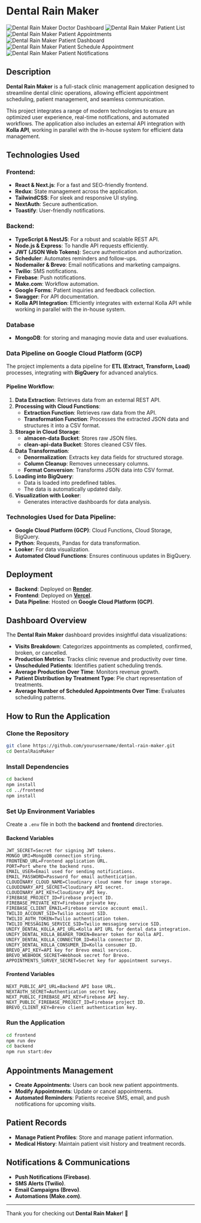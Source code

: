 # Dental Rain Maker

![Dental Rain Maker Doctor Dashboard](frontend/public/DoctorDashboard.png)
![Dental Rain Maker Patient List](frontend/public/PatientsList.png)
![Dental Rain Maker Patient Appointments](frontend/public/PatientsAppointments.png)
![Dental Rain Maker Patient Dashboard](frontend/public/PatientDashboard.png)
![Dental Rain Maker Patient Schedule Appointment](frontend/public/ScheduleAppointment.png)
![Dental Rain Maker Patient Notifications](frontend/public/notifications.png)


## Description

**Dental Rain Maker** is a full-stack clinic management application designed to streamline dental clinic operations, allowing efficient appointment scheduling, patient management, and seamless communication.

This project integrates a range of modern technologies to ensure an optimized user experience, real-time notifications, and automated workflows. The application also includes an external API integration with **Kolla API**, working in parallel with the in-house system for efficient data management.

## Technologies Used

### Frontend:

- **React & Next.js**: For a fast and SEO-friendly frontend.
- **Redux**: State management across the application.
- **TailwindCSS**: For sleek and responsive UI styling.
- **NextAuth**: Secure authentication.
- **Toastify**: User-friendly notifications.

### Backend:

- **TypeScript & NestJS**: For a robust and scalable REST API.
- **Node.js & Express**: To handle API requests efficiently.
- **JWT (JSON Web Tokens)**: Secure authentication and authorization.
- **Scheduler**: Automates reminders and follow-ups.
- **Nodemailer & Brevo**: Email notifications and marketing campaigns.
- **Twilio**: SMS notifications.
- **Firebase**: Push notifications.
- **Make.com**: Workflow automation.
- **Google Forms**: Patient inquiries and feedback collection.
- **Swagger**: For API documentation.
- **Kolla API Integration**: Efficiently integrates with external Kolla API while working in parallel with the in-house system.

### Database

- **MongoDB**: for storing and managing movie data and user evaluations.

### Data Pipeline on Google Cloud Platform (GCP)

The project implements a data pipeline for **ETL (Extract, Transform, Load)** processes, integrating with **BigQuery** for advanced analytics.

#### **Pipeline Workflow**:

1. **Data Extraction**: Retrieves data from an external REST API.
2. **Processing with Cloud Functions**:
   - **Extraction Function**: Retrieves raw data from the API.
   - **Transformation Function**: Processes the extracted JSON data and structures it into a CSV format.
3. **Storage in Cloud Storage**:
   - **almacen-data Bucket**: Stores raw JSON files.
   - **clean-api-data Bucket**: Stores cleaned CSV files.
4. **Data Transformation**:
   - **Denormalization**: Extracts key data fields for structured storage.
   - **Column Cleanup**: Removes unnecessary columns.
   - **Format Conversion**: Transforms JSON data into CSV format.
5. **Loading into BigQuery**:
   - Data is loaded into predefined tables.
   - The data is automatically updated daily.
6. **Visualization with Looker**:
   - Generates interactive dashboards for data analysis.

### **Technologies Used for Data Pipeline:**

- **Google Cloud Platform (GCP)**: Cloud Functions, Cloud Storage, BigQuery.
- **Python**: Requests, Pandas for data transformation.
- **Looker**: For data visualization.
- **Automated Cloud Functions**: Ensures continuous updates in BigQuery.

## Deployment

- **Backend**: Deployed on [**Render**](https://dentalrainmaker.onrender.com/api).
- **Frontend**: Deployed on [**Vercel**](https://dental-rain-maker.vercel.app/).
- **Data Pipeline**: Hosted on **Google Cloud Platform (GCP)**.

## Dashboard Overview

The **Dental Rain Maker** dashboard provides insightful data visualizations:

- **Visits Breakdown**: Categorizes appointments as completed, confirmed, broken, or cancelled.
- **Production Metrics**: Tracks clinic revenue and productivity over time.
- **Unscheduled Patients**: Identifies patient scheduling trends.
- **Average Production Over Time**: Monitors revenue growth.
- **Patient Distribution by Treatment Type**: Pie chart representation of treatments.
- **Average Number of Scheduled Appointments Over Time**: Evaluates scheduling patterns.

## How to Run the Application

### **Clone the Repository**

```bash
git clone https://github.com/yourusername/dental-rain-maker.git
cd DentalRainMaker
```

### **Install Dependencies**

```bash
cd backend
npm install
cd ../frontend
npm install
```

### **Set Up Environment Variables**

Create a `.env` file in both the **backend** and **frontend** directories.

#### **Backend Variables**

```env
JWT_SECRET=Secret for signing JWT tokens.
MONGO_URI=MongoDB connection string.
FRONTEND_URL=Frontend application URL.
PORT=Port where the backend runs.
EMAIL_USER=Email used for sending notifications.
EMAIL_PASSWORD=Password for email authentication.
CLOUDINARY_CLOUD_NAME=Cloudinary cloud name for image storage.
CLOUDINARY_API_SECRET=Cloudinary API secret.
CLOUDINARY_API_KEY=Cloudinary API key.
FIREBASE_PROJECT_ID=Firebase project ID.
FIREBASE_PRIVATE_KEY=Firebase private key.
FIREBASE_CLIENT_EMAIL=Firebase service account email.
TWILIO_ACCOUNT_SID=Twilio account SID.
TWILIO_AUTH_TOKEN=Twilio authentication token.
TWILIO_MESSAGING_SERVICE_SID=Twilio messaging service SID.
UNIFY_DENTAL_KOLLA_API_URL=Kolla API URL for dental data integration.
UNIFY_DENTAL_KOLLA_BEARER_TOKEN=Bearer token for Kolla API.
UNIFY_DENTAL_KOLLA_CONNECTOR_ID=Kolla connector ID.
UNIFY_DENTAL_KOLLA_CONSUMER_ID=Kolla consumer ID.
BREVO_API_KEY=API key for Brevo email services.
BREVO_WEBHOOK_SECRET=Webhook secret for Brevo.
APPOINTMENTS_SURVEY_SECRET=Secret key for appointment surveys.
```

#### **Frontend Variables**

```env
NEXT_PUBLIC_API_URL=Backend API base URL.
NEXTAUTH_SECRET=Authentication secret key.
NEXT_PUBLIC_FIREBASE_API_KEY=Firebase API key.
NEXT_PUBLIC_FIREBASE_PROJECT_ID=Firebase project ID.
BREVO_CLIENT_KEY=Brevo client authentication key.
```

### **Run the Application**

```bash
cd frontend
npm run dev
cd backend
npm run start:dev
```

## Appointments Management

- **Create Appointments**: Users can book new patient appointments.
- **Modify Appointments**: Update or cancel appointments.
- **Automated Reminders**: Patients receive SMS, email, and push notifications for upcoming visits.

## Patient Records

- **Manage Patient Profiles**: Store and manage patient information.
- **Medical History**: Maintain patient visit history and treatment records.

## Notifications & Communications

- **Push Notifications (Firebase)**.
- **SMS Alerts (Twilio)**.
- **Email Campaigns (Brevo)**.
- **Automations (Make.com)**.

---

Thank you for checking out **Dental Rain Maker**! 🚀
